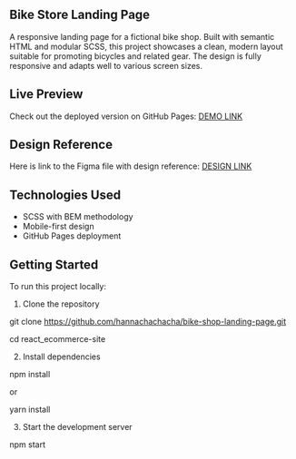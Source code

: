 ## Bike Store Landing Page

A responsive landing page for a fictional bike shop. Built with semantic HTML and modular SCSS, this project showcases a clean, modern layout suitable for promoting bicycles and related gear. The design is fully responsive and adapts well to various screen sizes.

## Live Preview

Check out the deployed version on GitHub Pages: [DEMO LINK](https://hannachachacha.github.io/bike-shop-landing-page/)

## Design Reference

Here is link to the Figma file with design reference: [DESIGN LINK](https://www.figma.com/file/NZQAIydtHo5QkINyGLHNcq/BIKE-New-Version?node-id=0%3A1)

## Technologies Used

- SCSS with BEM methodology
- Mobile-first design
- GitHub Pages deployment

## Getting Started

To run this project locally:

1. Clone the repository
   
git clone https://github.com/hannachachacha/bike-shop-landing-page.git

cd react_ecommerce-site

2. Install dependencies
   
npm install

or

yarn install

3. Start the development server
   
npm start

